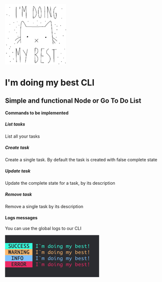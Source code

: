 ![i'm doing my best](./images/iamdoingmybest.gif)

# I'm doing my best CLI

## Simple and functional Node or Go To Do List


#### Commands to be implemented

##### List tasks

List all your tasks

##### Create task

Create a single task. By default the task is created with false complete state

##### Update task

Update the complete state for a task, by its description

##### Remove task

Remove a single task by its description

#### Logs messages

You can use the global logs to our CLI

![logs](./images/logs.png)









